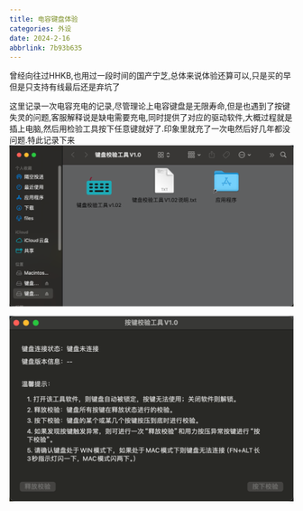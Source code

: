 ```yaml
---
title: 电容键盘体验
categories: 外设
date: 2024-2-16
abbrlink: 7b93b635
---
```




曾经向往过HHKB,也用过一段时间的国产宁芝,总体来说体验还算可以,只是买的早但是只支持有线最后还是弃坑了

<!--more-->
这里记录一次电容充电的记录,尽管理论上电容键盘是无限寿命,但是也遇到了按键失灵的问题,客服解释说是缺电需要充电,同时提供了对应的驱动软件,大概过程就是插上电脑,然后用检验工具按下任意键就好了.印象里就充了一次电然后好几年都没问题.特此记录下来
![image-20240216112425213](https://raw.githubusercontent.com/Xu-Hardy/image-host/master/image-20240216112425213.png)



![image-20240216112414072](https://raw.githubusercontent.com/Xu-Hardy/image-host/master/image-20240216112414072.png)
